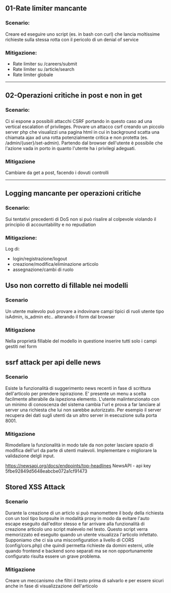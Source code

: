 ## 01-Rate limiter mancante

### Scenario:
Creare ed eseguire uno script (es. in bash con curl) che lancia moltissime richieste sulla stessa rotta con il pericolo di un denial of service

### Mitigazione:
- Rate limiter su /careers/submit
- Rate limiter su /article/search
- Rate limiter globale

<!-- Ecco cosa ho fatto:

1. Ho creato un nuovo middleware`RateLimit.php` che implementa tre livelli di protezione:
   
- Un rate limiter specifico per`/articles/search` che limita a 10 richieste al minuto per IP
- Un rate limiter specifico per`/careers/submit` che limita a 3 richieste al minuto per IP
- Un rate limiter globale che limita a 60 richieste al minuto per IP

2. Ho attivato il middleware nel file`bootstrap/app.php` e registrato l'alias`rate_limit` per poterlo utilizzare nelle rotte

3. Ho applicato il middleware alle rotte vulnerabili:

- `/articles/search` con il limitatore specifico "articles.search"
- `/careers/submit` con il limitatore specifico "careers.submit"

4. Ho implementato il logging degli eventi di rate limiting per garantire l'accountability e la non-ripudiazione, registrando:
   
- Indirizzo IP
- ID utente (se autenticato)
- Percorso della richiesta
- Tipo di limitatore attivato

5. Ho aggiunto header HTTP alla risposta per informare i client sui limiti di richieste e sulle richieste rimanenti
-->

---------------------------------------------------------------------------------------------

## 02-Operazioni critiche in post e non in get

### Scenario: 
Ci si espone a possibili attacchi CSRF portando in questo caso ad una vertical escalation of privileges.
Provare un attacco csrf creando un piccolo server php che visualizzi una pagina html in cui in background scatta una chiamata ajax ad una rotta potenzialmente critica e non protetta (es. /admin/{user}/set-admin). Partendo dal browser dell'utente è possibile che l'azione vada in porto in quanto l'utente ha i privilegi adeguati.

### Mitigazione
Cambiare da get a post, facendo i dovuti controlli

<!-- Per risolvere la challenge numero 2 relativa agli attacchi CSRF, ho implementato diverse misure di sicurezza:

1. Ho creato un nuovo middleware`ProtectCriticalOperations` che verifica che le operazioni critiche siano eseguite solo tramite POST e registra i tentativi di accesso non autorizzati.

2. Ho registrato il middleware nel file`bootstrap/app.php` con l'alias`protect_critical`.

3. Ho modificato le rotte nel file`web.php` , cambiando i metodi da GET a POST per le operazioni critiche di modifica dei ruoli:
   - `/admin/{user}/set-admin`
   - `/admin/{user}/set-revisor`
   - `/admin/{user}/set-writer`

4. Ho aggiornato il componente`requests-table.blade.php` sostituendo i link GET con form POST per le operazioni di modifica dei ruoli, includendo il token CSRF per proteggere da attacchi cross-site request forgery.

5. Ho implementato il logging delle operazioni critiche nel controller`AdminController.php` per garantire l'accountability e la non-ripudiazione, registrando:
   
- ID e nome dell'amministratore che esegue l'operazione
- ID e nome dell'utente target
- Indirizzo IP
- Timestamp 
-->

-------------------------------------------------------------------------------------------
## Logging mancante per operazioni critiche

### Scenario:
Sui tentativi precedenti di DoS non si può risalire al colpevole violando il principiio di accountability e no repudiation

### Mitigazione:
Log di:
- login/registrazione/logout
- creazione/modifica/eliminazione articolo
- assegnazione/cambi di ruolo

## Uso non corretto di fillable nei modelli

### Scenario 
Un utente malevolo può provare a indovinare campi tipici di ruoli utente tipo isAdmin, is_admin etc.. alterando il form dal browser 

### Mitigazione
Nella proprietà fillable del modello in questione inserire tutti solo i campi gestiti nel form

## ssrf attack per api delle news

### Scenario
Esiste la funzionalità di suggerimento news recenti in fase di scrittura dell'articolo per prendere ispirazione. E' presente un menu a scelta facilmente alterabile da ispeziona elemento. L'utente malintenzionato con un minimo di conoscenza del sistema cambia l'url e prova a far lanciare al server una richiesta che lui non sarebbe autorizzato.
Per esempio il server recupera dei dati sugli utenti da un altro server in esecuzione sulla porta 8001. 


### Mitigazione
Rimodellare la funzionalità in modo tale da non poter lasciare spazio di modifica dell'url da parte di utenti malevoli. Implementare o migliorare la validazione delgli input.

https://newsapi.org/docs/endpoints/top-headlines
NewsAPI - api key 5fbe92849d5648eabcbe072a1cf91473

## Stored XSS Attack

### Scenario
Durante la creazione di un articlo si può manomettere il body della richiesta con un tool tipo burpsuite in modalità proxy in modo da evitare l'auto escape eseguito dall'editor stesso e far arrivare alla funzionalità di creazione articolo uno script malevelo nel testo.
Questo script verra memorizzato ed eseguito quando un utente visualizza l'articolo infettato.
Supponiamo che ci sia una misconfiguration a livello di CORS (config/cors.php) che quindi permetta richieste da domini esterni, utile quando frontend e backend sono separati ma se non opportunamente configurato risulta essere un grave problema.

### Mitigazione
Creare un meccanismo che filtri il testo prima di salvarlo e per essere sicuri anche in fase di visualizzazione dell'articolo